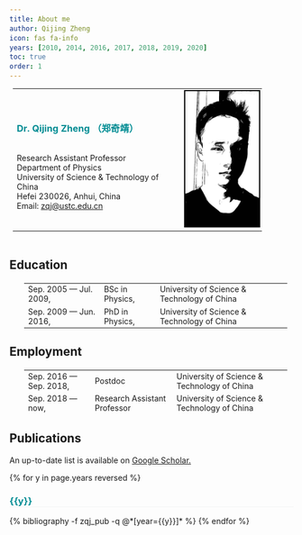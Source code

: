 ```yaml
---
title: About me
author: Qijing Zheng
icon: fas fa-info
years: [2010, 2014, 2016, 2017, 2018, 2019, 2020]
toc: true
order: 1
---
```


<table style="width:90%; margin: 0px 0px; padding:0px 6px; border: 0px solid #000000;">
    <tr>
        <td style="text-align:left">
            <span style="color: #008C93; font">
            <h3>
                Dr. Qijing Zheng （郑奇靖）
            </h3>
            </span>
			<br />
			Research Assistant Professor
			<br />
			Department of Physics
			<br />
			University of Science &amp; Technology of China
			<br />
			Hefei 230026, Anhui, China 
			<br />
			Email: <a href="mailto:zqj@ustc.edu.cn">zqj@ustc.edu.cn</a>
			<br />
        </td>
        <td style="text-align:right">
			<img style="border:2px solid #000000;" src="../assets/img/zqj.jpg" height="240px" />
		</td>
    </tr>
</table>
<br />

## Education

<table style="width:95%; margin: 20px 20px; padding:0px 6px; border: 0px solid #000000; height: 80px">
    <tr>
        <td>
            Sep. 2005 &mdash; Jul. 2009,
        </td>
        <td>BSc in Physics,</td>
        <td>University of Science &amp; Technology of China</td>
    </tr>
    <tr>
        <td>
            Sep. 2009 &mdash; Jun. 2016,
        </td>
        <td>PhD in Physics,</td>
        <td>University of Science &amp; Technology of China</td>
    </tr>
</table>

## Employment

<table style="width:95%; margin: 20px 20px; padding:0px 6px; border: 0px solid #000000; height: 80px">
    <tr>
        <td>
            Sep. 2016 &mdash; Sep. 2018,
        </td>
        <td>Postdoc</td>
        <td>University of Science &amp; Technology of China</td>
    </tr>
    <tr>
        <td>
            Sep. 2018 &mdash; now,
        </td>
        <td>Research Assistant Professor</td>
        <td>University of Science &amp; Technology of China</td>
    </tr>
</table>

## Publications

An up-to-date list is available on
<a href="https://scholar.google.com/citations?user=qeF95iQAAAAJ&hl=en">
Google Scholar.
</a>

{% for y in page.years reversed %}
  <h3  id="{{y}}" style="color: #008C93; border-bottom: 1px solid #f2f3f3;">{{y}}</h3>
  {% bibliography -f zqj_pub -q @*[year={{y}}]* %}
{% endfor %}
